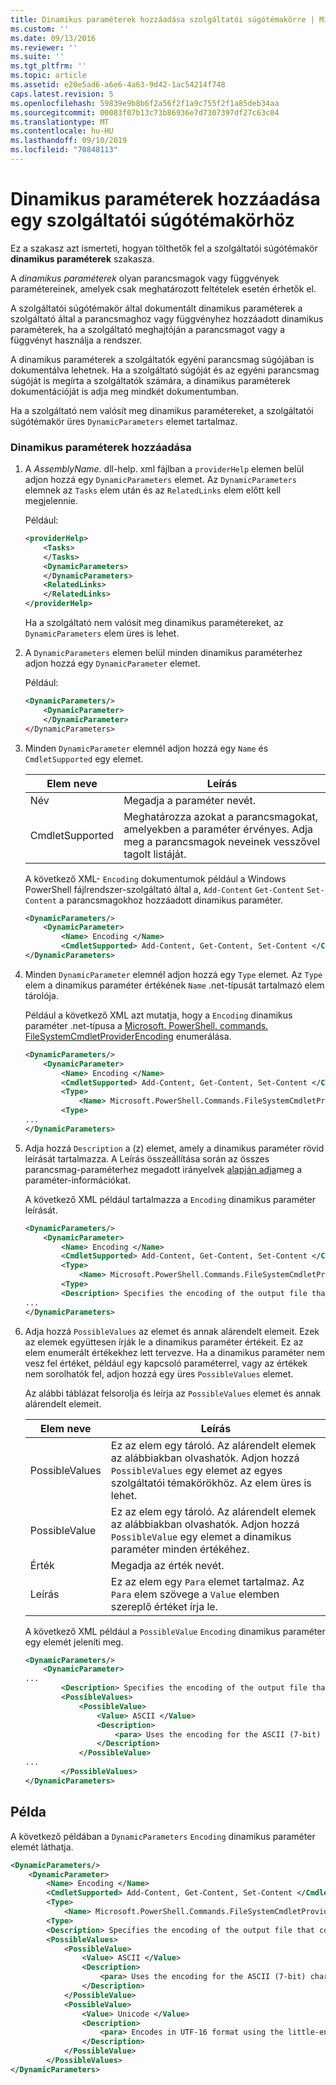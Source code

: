 ```yaml
---
title: Dinamikus paraméterek hozzáadása szolgáltatói súgótémakörre | Microsoft Docs
ms.custom: ''
ms.date: 09/13/2016
ms.reviewer: ''
ms.suite: ''
ms.tgt_pltfrm: ''
ms.topic: article
ms.assetid: e20e5ad6-a6e6-4a63-9d42-1ac54214f748
caps.latest.revision: 5
ms.openlocfilehash: 59839e9b8b6f2a56f2f1a9c755f2f1a85deb34aa
ms.sourcegitcommit: 00083f07b13c73b86936e7d7307397df27c63c04
ms.translationtype: MT
ms.contentlocale: hu-HU
ms.lasthandoff: 09/10/2019
ms.locfileid: "70848113"
---
```

# <a name="how-to-add-dynamic-parameters-to-a-provider-help-topic"></a>Dinamikus paraméterek hozzáadása egy szolgáltatói súgótémakörhöz

Ez a szakasz azt ismerteti, hogyan tölthetők fel a szolgáltatói súgótémakör **dinamikus paraméterek** szakasza.

A *dinamikus paraméterek* olyan parancsmagok vagy függvények paramétereinek, amelyek csak meghatározott feltételek esetén érhetők el.

A szolgáltatói súgótémakör által dokumentált dinamikus paraméterek a szolgáltató által a parancsmaghoz vagy függvényhez hozzáadott dinamikus paraméterek, ha a szolgáltató meghajtóján a parancsmagot vagy a függvényt használja a rendszer.

A dinamikus paraméterek a szolgáltatók egyéni parancsmag súgójában is dokumentálva lehetnek. Ha a szolgáltató súgóját és az egyéni parancsmag súgóját is megírta a szolgáltatók számára, a dinamikus paraméterek dokumentációját is adja meg mindkét dokumentumban.

Ha a szolgáltató nem valósít meg dinamikus paramétereket, a szolgáltatói súgótémakör üres `DynamicParameters` elemet tartalmaz.

### <a name="to-add-dynamic-parameters"></a>Dinamikus paraméterek hozzáadása

1. A *AssemblyName*. dll-help. xml fájlban a `providerHelp` elemen belül adjon hozzá egy `DynamicParameters` elemet. Az `DynamicParameters` elemnek az `Tasks` elem után és az `RelatedLinks` elem előtt kell megjelennie.

   Például:

    ```xml
    <providerHelp>
        <Tasks>
        </Tasks>
        <DynamicParameters>
        </DynamicParameters>
        <RelatedLinks>
        </RelatedLinks>
    </providerHelp>
    ```

   Ha a szolgáltató nem valósít meg dinamikus paramétereket, az `DynamicParameters` elem üres is lehet.

2. A `DynamicParameters` elemen belül minden dinamikus paraméterhez adjon hozzá egy `DynamicParameter` elemet.

   Például:

    ```xml
    <DynamicParameters/>
        <DynamicParameter>
        </DynamicParameter>
    </DynamicParameters>
    ```

3. Minden `DynamicParameter` elemnél adjon hozzá egy `Name` és `CmdletSupported` egy elemet.

   |Elem neve|Leírás|
   |------------------|-----------------|
   |Név|Megadja a paraméter nevét.|
   |CmdletSupported|Meghatározza azokat a parancsmagokat, amelyekben a paraméter érvényes. Adja meg a parancsmagok neveinek vesszővel tagolt listáját.|

   A következő XML- `Encoding` dokumentumok például a Windows PowerShell fájlrendszer-szolgáltató által a, `Add-Content` `Get-Content` `Set-Content` a parancsmagokhoz hozzáadott dinamikus paraméter.

    ```xml
    <DynamicParameters/>
        <DynamicParameter>
            <Name> Encoding </Name>
            <CmdletSupported> Add-Content, Get-Content, Set-Content </CmdletSupported>
    </DynamicParameters>

    ```

4. Minden `DynamicParameter` elemnél adjon hozzá egy `Type` elemet. Az `Type` elem a dinamikus paraméter értékének `Name` .net-típusát tartalmazó elem tárolója.

   Például a következő XML azt mutatja, hogy a `Encoding` dinamikus paraméter .net-típusa a [Microsoft. PowerShell. commands. FileSystemCmdletProviderEncoding](/dotnet/api/microsoft.powershell.commands.filesystemcmdletproviderencoding) enumerálása.

    ```xml
    <DynamicParameters/>
        <DynamicParameter>
            <Name> Encoding </Name>
            <CmdletSupported> Add-Content, Get-Content, Set-Content </CmdletSupported>
            <Type>
                <Name> Microsoft.PowerShell.Commands.FileSystemCmdletProviderEncoding </Name>
            <Type>
    ...
    </DynamicParameters>
    ```

5. Adja hozzá `Description` a (z) elemet, amely a dinamikus paraméter rövid leírását tartalmazza. A Leírás összeállítása során az összes parancsmag-paraméterhez megadott irányelvek [alapján adja](./how-to-add-parameter-information.md)meg a paraméter-információkat.

   A következő XML például tartalmazza a `Encoding` dinamikus paraméter leírását.

    ```xml
    <DynamicParameters/>
        <DynamicParameter>
            <Name> Encoding </Name>
            <CmdletSupported> Add-Content, Get-Content, Set-Content </CmdletSupported>
            <Type>
                <Name> Microsoft.PowerShell.Commands.FileSystemCmdletProviderEncoding </Name>
            <Type>
            <Description> Specifies the encoding of the output file that contains the content. </Description>
    ...
    </DynamicParameters>
    ```

6. Adja hozzá `PossibleValues` az elemet és annak alárendelt elemeit. Ezek az elemek együttesen írják le a dinamikus paraméter értékeit. Ez az elem enumerált értékekhez lett tervezve. Ha a dinamikus paraméter nem vesz fel értéket, például egy kapcsoló paraméterrel, vagy az értékek nem sorolhatók fel, adjon hozzá egy üres `PossibleValues` elemet.

   Az alábbi táblázat felsorolja és leírja az `PossibleValues` elemet és annak alárendelt elemeit.

   |Elem neve|Leírás|
   |------------------|-----------------|
   |PossibleValues|Ez az elem egy tároló. Az alárendelt elemek az alábbiakban olvashatók. Adjon hozzá `PossibleValues` egy elemet az egyes szolgáltatói témakörökhöz. Az elem üres is lehet.|
   |PossibleValue|Ez az elem egy tároló. Az alárendelt elemek az alábbiakban olvashatók. Adjon hozzá `PossibleValue` egy elemet a dinamikus paraméter minden értékéhez.|
   |Érték|Megadja az érték nevét.|
   |Leírás|Ez az elem egy `Para` elemet tartalmaz. Az `Para` elem szövege a `Value` elemben szereplő értéket írja le.|

   A következő XML például a `PossibleValue` `Encoding` dinamikus paraméter egy elemét jeleníti meg.

    ```xml
    <DynamicParameters/>
        <DynamicParameter>
    ...
            <Description> Specifies the encoding of the output file that contains the content. </Description>
            <PossibleValues>
                <PossibleValue>
                    <Value> ASCII </Value>
                    <Description>
                        <para> Uses the encoding for the ASCII (7-bit) character set. </para>
                    </Description>
                </PossibleValue>
    ...
            </PossibleValues>
    </DynamicParameters>
    ```

## <a name="example"></a>Példa

A következő példában a `DynamicParameters` `Encoding` dinamikus paraméter elemét láthatja.

```xml
<DynamicParameters/>
    <DynamicParameter>
        <Name> Encoding </Name>
        <CmdletSupported> Add-Content, Get-Content, Set-Content </CmdletSupported>
        <Type>
            <Name> Microsoft.PowerShell.Commands.FileSystemCmdletProviderEncoding </Name>
        <Type>
        <Description> Specifies the encoding of the output file that contains the content. </Description>
        <PossibleValues>
            <PossibleValue>
                <Value> ASCII </Value>
                <Description>
                    <para> Uses the encoding for the ASCII (7-bit) character set. </para>
                </Description>
            </PossibleValue>
            <PossibleValue>
                <Value> Unicode </Value>
                <Description>
                    <para> Encodes in UTF-16 format using the little-endian byte order. </para>
                </Description>
            </PossibleValue>
        </PossibleValues>
</DynamicParameters>
```